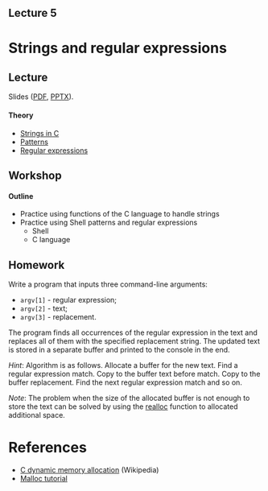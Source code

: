 Lecture 5
---

# Strings and regular expressions

## Lecture

Slides ([PDF](OS_Lecture_05.pdf), [PPTX](OS_Lecture_05.pptx)).

#### Theory

* [Strings in C](c_strings.md)
* [Patterns](patterns.md)
* [Regular expressions](regexes.md)

## Workshop

#### Outline

* Practice using functions of the C language to handle strings
* Practice using Shell patterns and regular expressions
    * Shell
    * C language

## Homework

Write a program that inputs three command-line arguments:

  * `argv[1]` - regular expression;
  * `argv[2]` - text;
  * `argv[3]` - replacement.

The program finds all occurrences of the regular expression in the text and 
replaces all of them with the specified replacement string.
The updated text is stored in a separate buffer and printed to the console in the end.

_Hint_: Algorithm is as follows. Allocate a buffer for the new text. Find a regular expression
match. Copy to the buffer text before match. Copy to the buffer replacement. Find the next
regular expression match and so on.

_Note_: The problem when the size of the allocated buffer is not enough to store the text
can be solved by using the [realloc](https://man7.org/linux/man-pages/man3/realloc.3p.html)
function to allocated additional space.

# References

* [C dynamic memory allocation](https://en.wikipedia.org/wiki/C_dynamic_memory_allocation) (Wikipedia)
* [Malloc tutorial](https://danluu.com/malloc-tutorial/)
